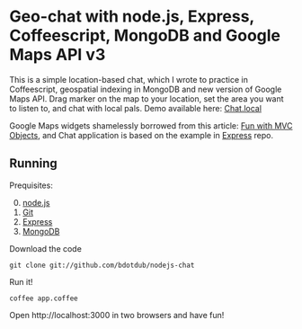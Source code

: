 Geo-chat with node.js, Express, Coffeescript, MongoDB and Google Maps API v3
============================================================================

This is a simple location-based chat, which I wrote to practice in Coffeescript, geospatial indexing in MongoDB and new version of Google Maps API. Drag marker on the map to your location, set the area you want to listen to, and chat with local pals. Demo available here: [Chat.local](http://localhost:3000)

Google Maps widgets shamelessly borrowed from this article: [Fun with MVC Objects](http://code.google.com/intl/en-EN/apis/maps/articles/mvcfun.html), and Chat application is based on the example in [Express](http://github.com/visionmedia/express) repo. 


Running
-------

Prequisites:

  0. [node.js](http://nodejs.org/)
  1. [Git](http://git-scm.com/)
  2. [Express](http://github.com/visionmedia/express)
  3. [MongoDB](http://www.mongodb.org) 

Download the code

    git clone git://github.com/bdotdub/nodejs-chat

Run it!

    coffee app.coffee

Open http://localhost:3000 in two browsers and have fun!


